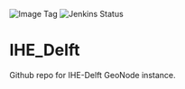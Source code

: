 ![Image Tag](https://img.shields.io/badge/Staging%20Image%20Tag:-0.0.5--5ae1cd0--sta-blue.svg)
![Jenkins Status](https://img.shields.io/badge/Staging%20Jenkins%20Build%20Status:-FAILURE-red.svg)

# IHE_Delft

Github repo for IHE-Delft GeoNode instance.
